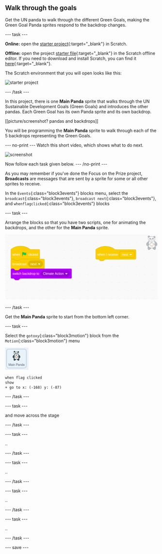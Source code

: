 ## Walk through the goals

Get the UN panda to walk through the different Green Goals, making the Green Goal Panda sprites respond to the backdrop changes.

--- task ---

**Online:** open the [starter project](http://rpf.io/p/en/projectName-on){:target="_blank"} in Scratch.

**Offline:** open the project [starter file](http://rpf.io/p/en/projectName-get){:target="_blank"} in the Scratch offline editor. If you need to download and install Scratch, you can find it [here](https://scratch.mit.edu/download){:target="_blank"}.

The Scratch environment that you will open looks like this:

![starter project](images/starter_project.png)

--- /task ---

In this project, there is one **Main Panda** sprite that walks through the UN Sustainable Development Goals (Green Goals) and introduces the other pandas. Each Green Goal has its own Panda sprite and its own backdrop.

[[picture/screenshot? pandas and backdrops]]

You will be programming the **Main Panda** sprite to walk through each of the 5 backdrops representing the Green Goals.

--- no-print ---
Watch this short video, which shows what to do next.

![screenshot](images/NOTNAMEDYET.gif)

Now follow each task given below.
--- /no-print ---

As you may remember if you've done the Focus on the Prize project, **Broadcasts** are messages that are sent by a sprite for some or all other sprites to receive.

In the `Events`{:class="block3events"} blocks menu, select the `broadcast`{:class="block3events"}, `broadcast next`{:class="block3events"}, and `whenflagclicked`{:class="block3events"} blocks

--- task ---

Arrange the blocks so that you have two scripts, one for animating the backdrops, and the other for the **Main Panda** sprite.

![screenshot of the two scripts side by side](images/broadcast-scripts.png)

--- /task ---

Get the **Main Panda** sprite to start from the bottom left corner.

--- task ---

Select the `gotoxy`{:class="block3motion"} block from the `Motion`{:class="block3motion"} menu

![image of the main Panda sprite](images/mainpanda-sprite.png)

```blocks3
when flag clicked
show
+ go to x: (-168) y: (-87)
```

--- /task ---

--- task ---

and move across the stage

--- /task ---

--- task ---

..

--- /task ---

--- task ---

..

--- /task ---

--- task ---

..

--- /task ---

--- task ---

..

--- /task ---

--- save ---
